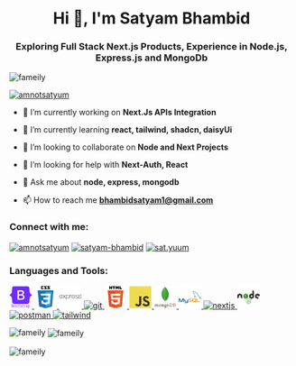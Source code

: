 <h1 align="center">Hi 👋, I'm Satyam Bhambid</h1>
<h3 align="center">Exploring Full Stack Next.js Products, Experience in Node.js, Express.js and MongoDb</h3>

<p align="left"> <img src="https://komarev.com/ghpvc/?username=fameily&label=Profile%20views&color=0e75b6&style=flat" alt="fameily" /> </p>

<p align="left"> <a href="https://twitter.com/amnotsatyum" target="blank"><img src="https://img.shields.io/twitter/follow/amnotsatyum?logo=twitter&style=for-the-badge" alt="amnotsatyum" /></a> </p>

- 🔭 I’m currently working on **Next.Js APIs Integration**

- 🌱 I’m currently learning **react, tailwind, shadcn, daisyUi**

- 👯 I’m looking to collaborate on **Node and Next Projects**

- 🤝 I’m looking for help with **Next-Auth, React**

- 💬 Ask me about **node, express, mongodb**

- 📫 How to reach me **bhambidsatyam1@gmail.com**

<h3 align="left">Connect with me:</h3>
<p align="left">
<a href="https://twitter.com/amnotsatyum" target="blank"><img align="center" src="https://raw.githubusercontent.com/rahuldkjain/github-profile-readme-generator/master/src/images/icons/Social/twitter.svg" alt="amnotsatyum" height="30" width="40" /></a>
<a href="https://linkedin.com/in/satyam-bhambid" target="blank"><img align="center" src="https://raw.githubusercontent.com/rahuldkjain/github-profile-readme-generator/master/src/images/icons/Social/linked-in-alt.svg" alt="satyam-bhambid" height="30" width="40" /></a>
<a href="https://instagram.com/sat.yuum" target="blank"><img align="center" src="https://raw.githubusercontent.com/rahuldkjain/github-profile-readme-generator/master/src/images/icons/Social/instagram.svg" alt="sat.yuum" height="30" width="40" /></a>
</p>

<h3 align="left">Languages and Tools:</h3>
<p align="left"> <a href="https://getbootstrap.com" target="_blank" rel="noreferrer"> <img src="https://raw.githubusercontent.com/devicons/devicon/master/icons/bootstrap/bootstrap-plain-wordmark.svg" alt="bootstrap" width="40" height="40"/> </a> <a href="https://www.w3schools.com/css/" target="_blank" rel="noreferrer"> <img src="https://raw.githubusercontent.com/devicons/devicon/master/icons/css3/css3-original-wordmark.svg" alt="css3" width="40" height="40"/> </a> <a href="https://expressjs.com" target="_blank" rel="noreferrer"> <img src="https://raw.githubusercontent.com/devicons/devicon/master/icons/express/express-original-wordmark.svg" alt="express" width="40" height="40"/> </a> <a href="https://git-scm.com/" target="_blank" rel="noreferrer"> <img src="https://www.vectorlogo.zone/logos/git-scm/git-scm-icon.svg" alt="git" width="40" height="40"/> </a> <a href="https://www.w3.org/html/" target="_blank" rel="noreferrer"> <img src="https://raw.githubusercontent.com/devicons/devicon/master/icons/html5/html5-original-wordmark.svg" alt="html5" width="40" height="40"/> </a> <a href="https://developer.mozilla.org/en-US/docs/Web/JavaScript" target="_blank" rel="noreferrer"> <img src="https://raw.githubusercontent.com/devicons/devicon/master/icons/javascript/javascript-original.svg" alt="javascript" width="40" height="40"/> </a> <a href="https://www.mongodb.com/" target="_blank" rel="noreferrer"> <img src="https://raw.githubusercontent.com/devicons/devicon/master/icons/mongodb/mongodb-original-wordmark.svg" alt="mongodb" width="40" height="40"/> </a> <a href="https://www.mysql.com/" target="_blank" rel="noreferrer"> <img src="https://raw.githubusercontent.com/devicons/devicon/master/icons/mysql/mysql-original-wordmark.svg" alt="mysql" width="40" height="40"/> </a> <a href="https://nextjs.org/" target="_blank" rel="noreferrer"> <img src="https://cdn.worldvectorlogo.com/logos/nextjs-2.svg" alt="nextjs" width="40" height="40"/> </a> <a href="https://nodejs.org" target="_blank" rel="noreferrer"> <img src="https://raw.githubusercontent.com/devicons/devicon/master/icons/nodejs/nodejs-original-wordmark.svg" alt="nodejs" width="40" height="40"/> </a> <a href="https://postman.com" target="_blank" rel="noreferrer"> <img src="https://www.vectorlogo.zone/logos/getpostman/getpostman-icon.svg" alt="postman" width="40" height="40"/> </a> <a href="https://tailwindcss.com/" target="_blank" rel="noreferrer"> <img src="https://www.vectorlogo.zone/logos/tailwindcss/tailwindcss-icon.svg" alt="tailwind" width="40" height="40"/> </a> </p>

<p><img align="left" src="https://github-readme-stats.vercel.app/api/top-langs?username=fameily&show_icons=true&locale=en&layout=compact" alt="fameily" /></p>

<p>&nbsp;<img align="center" src="https://github-readme-stats.vercel.app/api?username=fameily&show_icons=true&locale=en" alt="fameily" /></p>

<p><img align="center" src="https://github-readme-streak-stats.herokuapp.com/?user=fameily&" alt="fameily" /></p>
